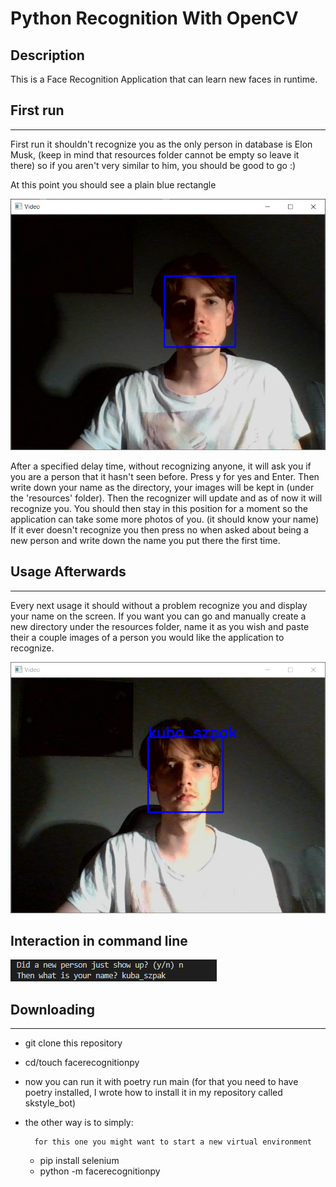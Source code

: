 # Python Recognition With OpenCV

## Description
This is a Face Recognition Application that can learn new faces in runtime.  


## First run
---
First run it shouldn't recognize you as the only person in database is Elon Musk, (keep in mind that resources folder cannot be empty so leave it there) so if you aren't very similar to him, you should be good to go :)  
 
At this point you should see a plain blue rectangle    

![](git_images/rectangle.png)  

After a specified delay time, without recognizing anyone, it will ask you if you are a person that it hasn't seen before. Press y for yes and Enter. Then write down your name as the directory, your images will be kept in (under the 'resources' folder). Then the recognizer will update and as of now it will recognize you. You should then stay in this position for a moment so the application can take some more photos of you. (it should know your name) If it ever doesn't recognize you then press no when asked about being a new person and write down the name you put there the first time.

## Usage Afterwards
---

Every next usage it should without a problem recognize you and display your name on the screen. If you want you can go and manually create a new directory under the resources folder, name it as you wish and paste their a couple images of a person you would like the application to recognize.

![](git_images/name.png)

## Interaction in command line

![](git_images/command.png)

## Downloading
---
- git clone this repository
- cd/touch facerecognitionpy
- now you can run it with poetry run main (for that you need to have poetry installed, I wrote how to install it in my repository called skstyle_bot)  
- the other way is to simply:

        for this one you might want to start a new virtual environment

     - pip install selenium
     - python -m facerecognitionpy
     

